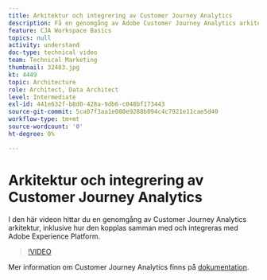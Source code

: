 ```yaml
---
title: Arkitektur och integrering av Customer Journey Analytics
description: Få en genomgång av Adobe Customer Journey Analytics arkitektur, inklusive hur den kopplas samman med och integreras med Adobe Experience Platform.
feature: CJA Workspace Basics
topics: null
activity: understand
doc-type: technical video
team: Technical Marketing
thumbnail: 32483.jpg
kt: 4449
topic: Architecture
role: Architect, Data Architect
level: Intermediate
exl-id: 441e632f-b8d0-428a-9db6-c048bf173443
source-git-commit: 5ca07f3aa1e080e9288b094c4c7921e11cae5d40
workflow-type: tm+mt
source-wordcount: '0'
ht-degree: 0%

---
```


# Arkitektur och integrering av Customer Journey Analytics

I den här videon hittar du en genomgång av Customer Journey Analytics arkitektur, inklusive hur den kopplas samman med och integreras med Adobe Experience Platform.

>[!VIDEO](https://video.tv.adobe.com/v/32483/?quality=12)

Mer information om Customer Journey Analytics finns på [dokumentation](https://experienceleague.adobe.com/docs/analytics-platform/using/cja-landing.html).
